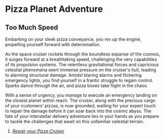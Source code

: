 # Pizza Planet Adventure

## Too Much Speed

Embarking on your sleek pizza conveyance, you rev up the engine, propelling yourself forward with determination.

As the space cruiser rockets through the boundless expanse of the cosmos, it surges forward at a breathtaking speed, challenging the very capabilities of its propulsion systems. The relentless gravitational forces and capricious celestial phenomena exert immense pressure on the cruiser's hull, leading to alarming structural damage. Amidst blaring alarms and flickering emergency lights, you find yourself in a frantic struggle to regain control. Sparks dance through the air, and pizza boxes take flight in the chaos.

With a sense of urgency, you manage to execute an emergency landing on the closest planet within reach. The cruiser, along with the precious cargo of your customers' pizzas, is now grounded, waiting for your expert touch to repair the damage before it can soar back into the cosmic abyss. The fate of your interstellar delivery adventure lies in your hands as you prepare to tackle the challenges that await on this unfamiliar celestial terrain.

1. *[Repair your Pizza Cruiser](./upgrade_ship.md)*


